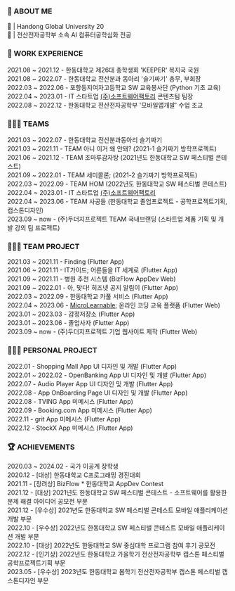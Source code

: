 ### 🧐 ABOUT ME
🏫 | Handong Global University 20  
📝 | 전산전자공학부 소속 AI 컴퓨터공학심화 전공       

### 💼 WORK EXPERIENCE 
2021.08 ~ 2021.12 - 한동대학교 제26대 총학생회 'KEEPER' 복지국 국원        
2021.08 ~ 2022.07 - 한동대학교 전산분과 동아리 '슬기짜기' 총무, 부회장     
2022.03 ~ 2022.06 - 포항동지여자고등학교 SW 교육봉사단 (Python 기초 교육)    
2022.04 ~ 2023.01 - IT 스타트업 [(주)소프트웨어팩토리](https://www.notion.so/SoftwareFactory-Team-4394fc08bab0432a913e7d0f36f3c601) 콘텐츠팀 팀장    
2022.08 ~ 2022.12 - 한동대학교 전산전자공학부 '모바일앱개발' 수업 조교      

### 🧑‍🤝‍🧑 TEAMS 
2021.03 ~ 2022.07 - 한동대학교 전산분과동아리 슬기짜기     
2021.03 ~ 2021.11 - TEAM 아니 이거 왜 안돼? (2021-1 슬기짜기 방학프로젝트)   
2021.06 ~ 2021.12 - TEAM 조마루감자탕 (2021년도 한동대학교 SW 페스티벌 콘테스트)   
2021.09 ~ 2022.01 - TEAM 세미콜론; (2021-2 슬기짜기 방학프로젝트)  
2022.03 ~ 2022.09 - TEAM HOM (2022년도 한동대학교 SW 페스티벌 콘테스트)  
2022.04 ~ 2023.01 - IT 스타트업 [(주)소프트웨어팩토리](https://www.notion.so/SoftwareFactory-Team-4394fc08bab0432a913e7d0f36f3c601)     
2022.04 ~ 2023.06 - TEAM 사공들 (한동대학교 졸업프로젝트 - 공학프로젝트기획, 캡스톤디자인)  
2023.09 ~ now - (주)두더지프로젝트 TEAM 국내브랜딩 (스타트업 제품 기획 및 개발 강의 팀 프로젝트)  

### 👩🏻‍💻 TEAM PROJECT     
2021.03 ~ 2021.11 - Finding (Flutter App)  
2021.06 ~ 2021.11 - IT가이드; 어른들을 IT 세계로 (Flutter App)   
2021.09 ~ 2021.11 - 병원 추천 시스템 (BizFlow AppDev Web)   
2021.09 ~ 2022.01 - 아, 맞다! 히즈넷 공지 알림이 (Flutter App)   
2022.03 ~ 2022.09 - 한동대학교 카풀 서비스 (Flutter App)  
2022.04 ~ 2023.06 - [MicroLearnable](https://microlearnable.com/); 온라인 코딩 교육 플랫폼 (Flutter Web)   
2023.01 ~ 2023.03 - 감정저장소 (Flutter App)   
2023.01 ~ 2023.06 - 졸업사자 (Flutter App)  
2023.09 ~ now - (주)두더지프로젝트 기업 웹사이트 제작 (Flutter Web)  

### 👩🏻‍💻 PERSONAL PROJECT       
2022.01 - Shopping Mall App UI 디자인 및 개발 (Flutter App)    
2022.01 ~ 2022.02 - OpenBanking App UI 디자인 및 개발 (Flutter App)  
2022.07 - Audio Player App UI 디자인 및 개발 (Flutter App)   
2022.08 - App OnBoarding Page UI 디자인 및 개발 (Flutter App)   
2022.08 - TVING App 미메시스 (Flutter App)  
2022.09 - Booking.com App 미메시스 (Flutter App)   
2022.11 - grit App 미메시스 (Flutter App)   
2022.12 - StockX App 미메시스 (Flutter App)          

### 🏆 ACHIEVEMENTS    
2020.03 ~ 2024.02 - 국가 이공계 장학생      
2020.12 - [대상] 한동대학교 C프로그래밍 경진대회  
2021.11 - [장려상] BizFlow * 한동대학교 AppDev Contest   
2021.12 - [대상] 2021년도 한동대학교 SW 페스티벌 콘테스트 - 소프트웨어를 활용한 문제 해결 아이디어 공모전 부문      
2021.12 - [우수상] 2021년도 한동대학교 SW 페스티벌 콘테스트 모바일 애플리케이션 개발 부문     
2022.10 - [우수상] 2022년도 한동대학교 SW 페스티벌 콘테스트 모바일 애플리케이션 개발 부문    
2022.10 - [대상] 2022년도 한동대학교 SW 중심대학 프로그램 참여 후기 공모전         
2022.12 - [인기상] 2022년도 한동대학교 가을학기 전산전자공학부 캡스톤 페스티벌 공학프로젝트기획 부문            
2023.05 - [우수상] 2023년도 한동대학교 봄학기 전산전자공학부 캡스톤 페스티벌 캡스톤디자인 부문    
